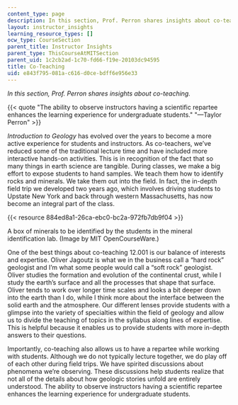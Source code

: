 ```yaml
---
content_type: page
description: In this section, Prof. Perron shares insights about co-teaching.
layout: instructor_insights
learning_resource_types: []
ocw_type: CourseSection
parent_title: Instructor Insights
parent_type: ThisCourseAtMITSection
parent_uid: 1c2cb2ad-1c70-fd66-f19e-20103dc94595
title: Co-Teaching
uid: e843f795-081a-c616-d0ce-bdff6e956e33
---
```


_In this section, Prof. Perron shares insights about co-teaching._

{{< quote "The ability to observe instructors having a scientific repartee enhances the learning experience for undergraduate students." "—Taylor Perron" >}}

_Introduction to Geology_ has evolved over the years to become a more active experience for students and instructors. As co-teachers, we’ve reduced some of the traditional lecture time and have included more interactive hands-on activities. This is in recognition of the fact that so many things in earth science are tangible. During classes, we make a big effort to expose students to hand samples. We teach them how to identify rocks and minerals. We take them out into the field. In fact, the in-depth field trip we developed two years ago, which involves driving students to Upstate New York and back through western Massachusetts, has now become an integral part of the class.

{{< resource 884ed8a1-26ca-ebc0-bc2a-972fb7db9f04 >}}  

A box of minerals to be identified by the students in the mineral identification lab. (Image by MIT OpenCourseWare.)

One of the best things about co-teaching 12.001 is our balance of interests and expertise. Oliver Jagoutz is what we in the business call a “hard rock” geologist and I’m what some people would call a “soft rock” geologist. Oliver studies the formation and evolution of the continental crust, while I study the earth’s surface and all the processes that shape that surface. Oliver tends to work over longer time scales and looks a bit deeper down into the earth than I do, while I think more about the interface between the solid earth and the atmosphere. Our different lenses provide students with a glimpse into the variety of specialties within the field of geology and allow us to divide the teaching of topics in the syllabus along lines of expertise. This is helpful because it enables us to provide students with more in-depth answers to their questions.

Importantly, co-teaching also allows us to have a repartee while working with students. Although we do not typically lecture together, we do play off of each other during field trips. We have spirited discussions about phenomena we’re observing. These discussions help students realize that not all of the details about how geologic stories unfold are entirely understood. The ability to observe instructors having a scientific repartee enhances the learning experience for undergraduate students.